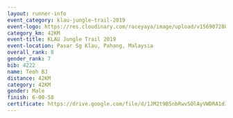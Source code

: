```yaml
---
layout: runner-info 
event_category: klau-jungle-trail-2019 
event-logo: https://res.cloudinary.com/raceyaya/image/upload/v1569072808/logo/klau-image_qwwxyw.png
category_km: 42KM 
event-title: KLAU Jungle Trail 2019 
event-location: Pasar Sg Klau, Pahang, Malaysia 
overall_rank: 8
gender_rank: 7
bib: 4222
name: Teoh BJ
distance: 42KM
category: 42KM
gender: Male
finish: 6-00-58
certificate: https://drive.google.com/file/d/1JM2t9B5nbRwv5OlAyVWDRA1dIZB9MuB1/view?usp=sharing
---
```

